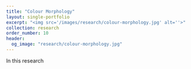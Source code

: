 ```yaml
---
title: "Colour Morphology"
layout: single-portfolio
excerpt: "<img src='/images/research/colour-morphology.jpg' alt=''>"
collection: research
order_number: 10
header: 
  og_image: "research/colour-morphology.jpg"
---
```


In this research
